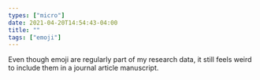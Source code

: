 ```yaml
---
types: ["micro"]
date: 2021-04-20T14:54:43-04:00
title: ""
tags: ["emoji"]
---
```

Even though emoji are regularly part of my research data, it still feels weird to include them in a journal article manuscript.
